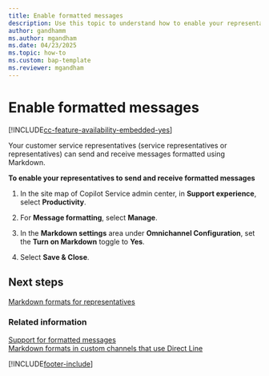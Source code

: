 ```yaml
---
title: Enable formatted messages
description: Use this topic to understand how to enable your representatives to send and receive formatted messages in Omnichannel for Customer Service.
author: gandhamm
ms.author: mgandham
ms.date: 04/23/2025
ms.topic: how-to
ms.custom: bap-template
ms.reviewer: mgandham
---
```


# Enable formatted messages

[!INCLUDE[cc-feature-availability-embedded-yes](../../includes/cc-feature-availability-embedded-yes.md)]

Your customer service representatives (service representatives or representatives) can send and receive messages formatted using Markdown.

**To enable your representatives to send and receive formatted messages**

1. In the site map of Copilot Service admin center, in **Support experience**, select **Productivity**.

1. For **Message formatting**, select **Manage**.

1. In the **Markdown settings** area under **Omnichannel Configuration**, set the **Turn on Markdown** toggle to **Yes**.

1. Select **Save & Close**.

## Next steps

[Markdown formats for representatives](../use/markdown-formats-agents.md)  

### Related information

[Support for formatted messages](card-support-in-channels.md#support-for-formatted-messages)  
[Markdown formats in custom channels that use Direct Line](../develop/markdown-formats-dev.md)  

[!INCLUDE[footer-include](../../includes/footer-banner.md)]

